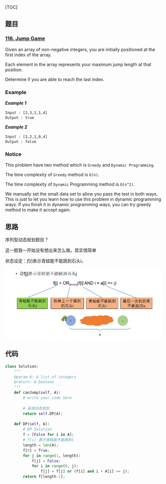 [TOC]

## 题目

### [116. Jump Game](https://www.lintcode.com/problem/jump-game/description)

Given an array of non-negative integers, you are initially positioned at the first index of the array.

Each element in the array represents your maximum jump length at that position.

Determine if you are able to reach the last index.

### Example

***Example 1***

```
Input : [2,3,1,1,4]
Output : true
```

***Example 2***

```
Input : [3,2,1,0,4]
Output : false
```

### Notice

This problem have two method which is `Greedy` and `Dynamic Programming`.

The time complexity of `Greedy` method is `O(n)`.

The time complexity of `Dynamic` Programming method is `O(n^2)`.

We manually set the small data set to allow you pass the test in both ways. This is just to let you learn how to use this problem in dynamic programming ways. If you finish it in dynamic programming ways, you can try greedy method to make it accept again.

## 思路

序列型动态规划题目？

这一题我一开始没有想出来怎么做。其实很简单

状态设定：$f[i]$表示青蛙能不能跳到石头$i$。

![状态转移](../../assets/116.JumpGame.png)

## 代码

```python
class Solution:
    """
    @param A: A list of integers
    @return: A boolean
    """
    def canJump(self, A):
        # write your code here
        
        # 采用动态规划
        return self.DP(A);
        
    def DP(self, A):
        # DP Solution
        f = [False for i in A];
        # f[i] 表示青蛙能不能跳到i
        length = len(A);
        f[0] = True;
        for j in range(1, length):
            f[j] = False;
            for i in range(0, j):
                f[j] = f[j] or (f[i] and i + A[i] >= j);
        return f[length-1]; 
```

